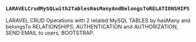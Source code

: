 ### `LARAVELCrudMySQLwith2TablesHasManyAndBelongsToRELATIONSHIPS`
LARAVEL CRUD Operations with 2 related MySQL TABLES by hasMany and belongsTo RELATIONSHIPS, AUTHENTICATION and AUTHORIZATION, SEND EMAIL to users, BOOTSTRAP.
